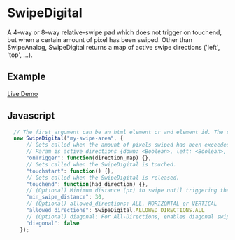 # SwipeDigital

A 4-way or 8-way relative-swipe pad which does not trigger on touchend, but when a certain
amount of pixel has been swiped. Other than SwipeAnalog, SwipeDigital returns a map of
active swipe directions ('left', 'top', ...).

## Example

[Live Demo](https://rawgit.com/AirConsole/airconsole-controls/master/examples/swipe-area.html)

## Javascript

```javascript
  // The first argument can be an html element or and element id. The second argument are options.
  new SwipeDigital("my-swipe-area", {
      // Gets called when the amount of pixels swiped has been exceeded
      // Param is active directions {down: <Boolean>, left: <Boolean>, up: <Boolean>, right: <Boolean>}
      "onTrigger": function(direction_map) {},
      // Gets called when the SwipeDigital is touched.
      "touchstart": function() {},
      // Gets called when the SwipeDigital is released.
      "touchend": function(had_direction) {},
      // (Optional) Minimum distance (px) to swipe until triggering the onTrigger function
      "min_swipe_distance": 30,
      // (Optional) allowed_directions: ALL, HORIZONTAL or VERTICAL
      "allowed_directions": SwipeDigital.ALLOWED_DIRECTIONS.ALL
      // (Optional) diagonal: For All-Directions, enables diagonal swipe detection
      "diagonal": false
    });
```
